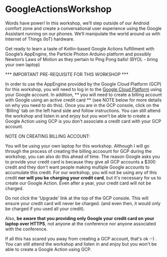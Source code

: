 # GoogleActionsWorkshop

Words have power! In this workshop, we’ll step outside of our Android comfort zone and create a conversational user experience using the Google Assistant running on our phones. We’ll manipulate the world around us with Internet of Things (IoT) hardware.  

Get ready to learn a taste of Kotlin-based Google Actions fulfillment with Google’s AppEngine, the Particle Photon Arduino platform and possibly Newton’s Laws of Motion as they pertain to Ping Pong balls! (BYOL - bring your own laptop)
 
*** IMPORTANT PRE-REQUISITE FOR THIS WORKSHOP ***

In order to use the AppEngine provided by the Google Cloud Platform (GCP) for this workshop, you will need to log in to the [Google Cloud Platform](https://console.cloud.google.com) using your Google account. In addition, ** you will need to create a billing account with Google using an active credit card ** (see NOTE below for more details on why you need to do this).  Once you are in the GCP console, click on the 'Billing' tab on the left hand side and follow instructions. You can still attend the workshop and listen in and enjoy but you won't be able to create a Google Action using GCP is you don't associate a credit card with your GCP account.

NOTE ON CREATING BILLING ACCOUNT: 

You will be using your own laptop for this workshop.  Although I will go through the process of creating the billing accoount for GCP during the workshop, you can also do this ahead of time. The reason Google asks you to provide your credit card is because they give all GCP accounts a $300 credit and they don't want people making multiple Google accounts to accumulate this credit.  For our workshop, you will not be using any of this credit **nor will you be charging your credit card**, but it's necessary for us to create our Google Action.  Even after a year, your credit card will not be charged. 

Do not click the 'Upgrade' link at the top of the GCP console.  This will ensure your credit card will never be charged. (and even then, it would only be charged if you used all your credit).

Also, **be aware that you providing only Google your credit card on your laptop over HTTPS**, not anyone at the conference nor anyone associated with the conference.

If all this has scared you away from creating a GCP account, that's ok :-) . You can still attend
the workshop and listen in and enjoy but you won't be able to create a Google Action using GCP.

